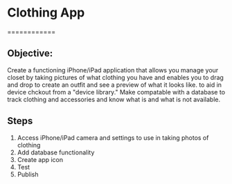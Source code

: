 # Clothing App
============
## Objective:
Create a functioning iPhone/iPad application that allows you manage your closet by taking pictures of what clothing you have and enables you to drag and drop to create an outfit and see a preview of what it looks like.
to aid in device chckout from a "device library." Make compatable with a database to track clothing and accessories and know what is and what is not available.

## Steps
1. Access iPhone/iPad camera and settings to use in taking photos of clothing
2. Add database functionality
3. Create app icon
4. Test
5. Publish
